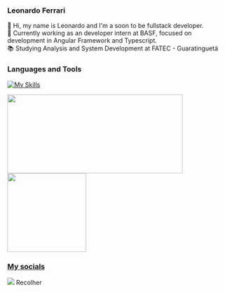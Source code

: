 ### Leonardo Ferrari

:wave: Hi, my name is Leonardo and I'm a soon to be fullstack developer.
<br>
:briefcase: Currently working as an developer intern at BASF, focused on development in Angular Framework and Typescript.
<br>
📚 Studying Analysis and System Development at FATEC - Guaratinguetá
<br>

### Languages and Tools

[![My Skills](https://skillicons.dev/icons?i=py,angular,ts,cpp,html,css,js,bootstrap,git,java,nodejs,postman,raspberrypi,vscode)](https://skillicons.dev)

<div>
<a href="https://github.com/CipolliLeo">
<img loading="lazy" height="180em" width= "400em" src="https://github-readme-stats.vercel.app/api/top-langs/?username=CipolliLeo&layout=compact&langs_count=7&theme=dracula"/>
<img loading="lazy" height="180em" src="https://github-readme-stats.vercel.app/api?username=CipolliLeo&show_icons=true&theme=dracula&include_all_commits=true&count_private=true"/>
</div>

### My socials

<a href="https://linkedin.com/in/leonardo-cipolli-955177213" target="_blank"><img loading="lazy" src="https://img.shields.io/badge/-LinkedIn-%230077B5?style=for-the-badge&logo=linkedin&logoColor=white" target="_blank"></a>
Recolher
 
